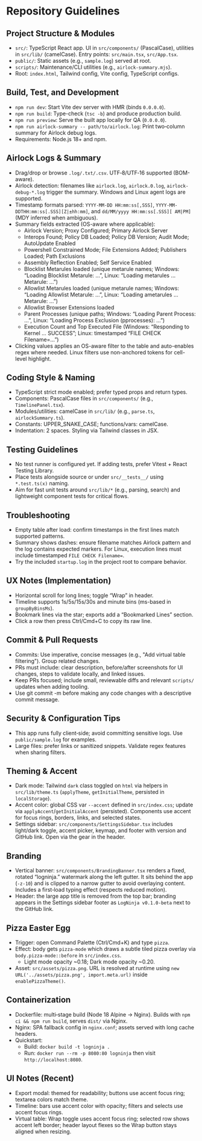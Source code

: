 # Repository Guidelines

## Project Structure & Modules
- `src/`: TypeScript React app. UI in `src/components/` (PascalCase), utilities in `src/lib/` (camelCase). Entry points: `src/main.tsx`, `src/App.tsx`.
- `public/`: Static assets (e.g., `sample.log`) served at root.
- `scripts/`: Maintenance/CLI utilities (e.g., `airlock-summary.mjs`).
- Root: `index.html`, Tailwind config, Vite config, TypeScript configs.

## Build, Test, and Development
- `npm run dev`: Start Vite dev server with HMR (binds `0.0.0.0`).
- `npm run build`: Type-check (`tsc -b`) and produce production build.
- `npm run preview`: Serve the built app locally for QA (`0.0.0.0`).
- `npm run airlock-summary -- path/to/airlock.log`: Print two‑column summary for Airlock debug logs.
- Requirements: Node.js 18+ and npm.

## Airlock Logs & Summary
- Drag/drop or browse `.log/.txt/.csv`. UTF‑8/UTF‑16 supported (BOM-aware).
- Airlock detection: filenames like `airlock.log`, `airlock.0.log`, `airlock-debug-*.log` trigger the summary. Windows and Linux agent logs are supported.
- Timestamp formats parsed: `YYYY-MM-DD HH:mm:ss[,SSS]`, `YYYY-MM-DDTHH:mm:ss[.SSS][Z|±hh:mm]`, and `dd/MM/yyyy HH:mm:ss[.SSS][ AM|PM]` (MDY inferred when ambiguous).
- Summary fields extracted (OS-aware where applicable):
  - Airlock Version; Proxy Configured; Primary Airlock Server
  - Interops Found; Policy DB Loaded; Policy DB Version; Audit Mode; AutoUpdate Enabled
  - Powershell Constrained Mode; File Extensions Added; Publishers Loaded; Path Exclusions
  - Assembly Reflection Enabled; Self Service Enabled
  - Blocklist Metarules loaded (unique metarule names; Windows: “Loading Blocklist Metarule: …”, Linux: “Loading metarules … Metarule: …”)
  - Allowlist Metarules loaded (unique metarule names; Windows: “Loading Allowlist Metarule: …”, Linux: “Loading ametarules … Metarule: …”)
  - Allowlist Browser Extensions loaded
  - Parent Processes (unique paths; Windows: “Loading Parent Process: …”, Linux: “Loading Process Exclusion (pprocesses): …”)
  - Execution Count and Top Executed File (Windows: “Responding to Kernel … SUCCESS”; Linux: timestamped “FILE CHECK Filename=…”) 
- Clicking values applies an OS-aware filter to the table and auto-enables regex where needed. Linux filters use non-anchored tokens for cell-level highlight.

## Coding Style & Naming
- TypeScript strict mode enabled; prefer typed props and return types.
- Components: PascalCase files in `src/components/` (e.g., `TimelinePanel.tsx`).
- Modules/utilities: camelCase in `src/lib/` (e.g., `parse.ts`, `airlockSummary.ts`).
- Constants: UPPER_SNAKE_CASE; functions/vars: camelCase.
- Indentation: 2 spaces. Styling via Tailwind classes in JSX.

## Testing Guidelines
- No test runner is configured yet. If adding tests, prefer Vitest + React Testing Library.
- Place tests alongside source or under `src/__tests__/` using `*.test.ts(x)` naming.
- Aim for fast unit tests around `src/lib/*` (e.g., parsing, search) and lightweight component tests for critical flows.

## Troubleshooting
- Empty table after load: confirm timestamps in the first lines match supported patterns.
- Summary shows dashes: ensure filename matches Airlock pattern and the log contains expected markers. For Linux, execution lines must include timestamped `FILE CHECK Filename=`.
- Try the included `startup.log` in the project root to compare behavior.

## UX Notes (Implementation)
- Horizontal scroll for long lines; toggle “Wrap” in header.
- Timeline supports 1s/5s/15s/30s and minute bins (ms-based in `groupByBinsMs`).
- Bookmark lines via the star; exports add a “Bookmarked Lines” section.
- Click a row then press Ctrl/Cmd+C to copy its raw line.

## Commit & Pull Requests
- Commits: Use imperative, concise messages (e.g., "Add virtual table filtering"). Group related changes.
- PRs must include: clear description, before/after screenshots for UI changes, steps to validate locally, and linked issues.
- Keep PRs focused; include small, reviewable diffs and relevant `scripts/` updates when adding tooling.
- Use git commit -m before making any code changes with a descriptive commit message.

## Security & Configuration Tips
- This app runs fully client‑side; avoid committing sensitive logs. Use `public/sample.log` for examples.
- Large files: prefer links or sanitized snippets. Validate regex features when sharing filters.

## Theming & Accent
- Dark mode: Tailwind `dark` class toggled on `html` via helpers in `src/lib/theme.ts` (`applyTheme`, `getInitialTheme`, persisted in `localStorage`).
- Accent color: global CSS var `--accent` defined in `src/index.css`; update via `applyAccent`/`getInitialAccent` (persisted). Components use accent for focus rings, borders, links, and selected states.
- Settings sidebar: `src/components/SettingsSidebar.tsx` includes light/dark toggle, accent picker, keymap, and footer with version and GitHub link. Open via the gear in the header.

## Branding
- Vertical banner: `src/components/BrandingBanner.tsx` renders a fixed, rotated “logninja.” watermark along the left gutter. It sits behind the app (`-z-10`) and is clipped to a narrow gutter to avoid overlaying content. Includes a first‑load typing effect (respects reduced motion).
- Header: the large app title is removed from the top bar; branding appears in the Settings sidebar footer as `LogNinja v0.1.0-beta` next to the GitHub link.

## Pizza Easter Egg
- Trigger: open Command Palette (Ctrl/Cmd+K) and type `pizza`.
- Effect: body gets `pizza-mode` which draws a subtle tiled pizza overlay via `body.pizza-mode::before` in `src/index.css`.
  - Light mode opacity ~0.18; Dark mode opacity ~0.20.
- Asset: `src/assets/pizza.png`. URL is resolved at runtime using `new URL('../assets/pizza.png', import.meta.url)` inside `enablePizzaTheme()`.

## Containerization
- Dockerfile: multi‑stage build (Node 18 Alpine → Nginx). Builds with `npm ci && npm run build`, serves `dist/` via Nginx.
- Nginx: SPA fallback config in `nginx.conf`; assets served with long cache headers.
- Quickstart:
  - Build: `docker build -t logninja .`
  - Run: `docker run --rm -p 8080:80 logninja` then visit `http://localhost:8080`.

## UI Notes (Recent)
- Export modal: themed for readability; buttons use accent focus ring; textarea colors match theme.
- Timeline: bars use accent color with opacity; filters and selects use accent focus rings.
- Virtual table: Wrap toggle uses accent focus ring; selected row shows accent left border; header layout flexes so the Wrap button stays aligned when resizing.
